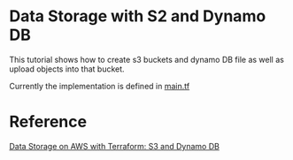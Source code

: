 # Data Storage with S2 and Dynamo DB

This tutorial shows how to create s3 buckets and dynamo DB file as 
well as upload objects into that bucket.

Currently the implementation is defined in [main.tf](main.tf)

# Reference

[Data Storage on AWS with Terraform: S3 and Dynamo DB](https://www.packtpub.com/product/learn-terraform-for-cloud-infrastructures-video/9781838982959)